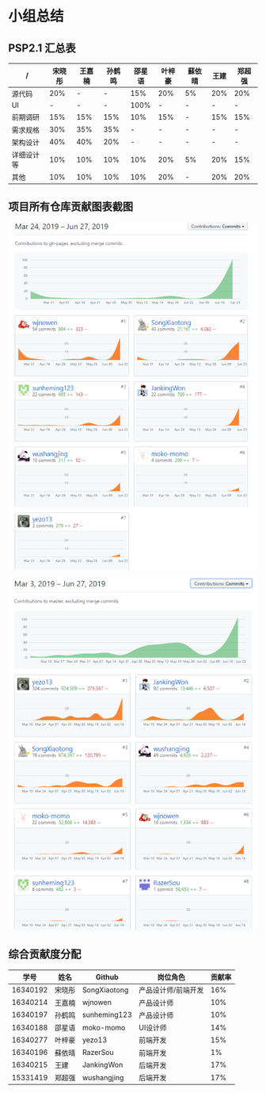 # 小组总结
## PSP2.1 汇总表
/ | 宋晓彤 | 王嘉楠 | 孙鹤鸣 | 邵星语 | 叶梓豪 | 蘇依晴 | 王建 | 郑超强 
---|---|---|---|---|---|---|---|---
源代码 | 20% | - | - | 15% | 20% | 5% | 20% | 20% 
UI | - | - | - | 100% | - | - | - | - 
前期调研 | 15% | 15% | 15% | 10% | 15% | - | 15% | 15% 
需求规格 | 30% | 35% | 35% | - | - | - | - | - 
架构设计 | 40% | 40% | 20% | - | - | - | - | - 
详细设计等 | 10% | 10% | 10% | 10% | 20% | 5% | 20% | 15% 
其他 | 10% | 10% | 10% | 10% | 20% | - | 20% | 20% 


## 项目所有仓库贡献图表截图

![](./../pic/contribution-files.png)

![](./../pic/contribution-system-design.png)

## 综合贡献度分配


学号 | 姓名 | Github | 岗位角色 | 贡献率
---|---|---|---|---
16340192 | 宋晓彤 | SongXiaotong | 产品设计师/前端开发 | 16%
16340214 | 王嘉楠 | wjnowen |产品设计师 | 10%
16340197 | 孙鹤鸣 | sunheming123 |产品设计师 | 10%
16340188 | 邵星语 | moko-momo | UI设计师 | 14%
16340277 | 叶梓豪 | yezo13 |前端开发 | 15%
16340196 | 蘇依晴 | RazerSou |前端开发 | 1%
16340215 | 王建 | JankingWon |后端开发 | 17%
15331419 | 郑超强 | wushangjing |后端开发 | 17%

